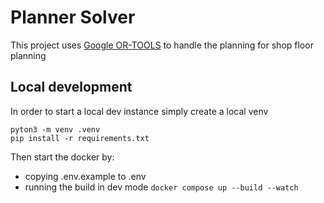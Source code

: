 # Planner Solver

This project uses [Google OR-TOOLS](https://developers.google.com/optimization) to handle the planning for shop floor planning

## Local development

In order to start a local dev instance simply create a local venv

```shell
pyton3 -m venv .venv
pip install -r requirements.txt
```

Then start the docker by:
- copying .env.example to .env
- running the build in dev mode `docker compose up --build --watch`